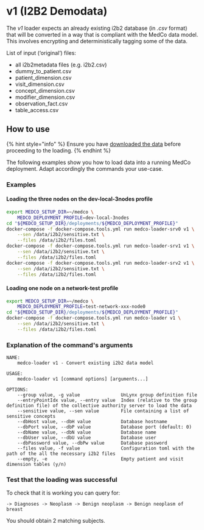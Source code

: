 # v1 \(I2B2 Demodata\)

The _v1_ loader expects an already existing i2b2 database \(in _.csv_ format\) that will be converted in a way that is compliant with the MedCo data model. This involves encrypting and deterministically tagging some of the data.

List of input \(‘original’\) files:

* all i2b2metadata files \(e.g. i2b2.csv\)
* dummy\_to\_patient.csv
* patient\_dimension.csv
* visit\_dimension.csv
* concept\_dimension.csv
* modifier\_dimension.csv
* observation\_fact.csv
* table\_access.csv

## How to use

{% hint style="info" %}
Ensure you have [downloaded the data](./#pre-requisite-download-test-data) before proceeding to the loading.
{% endhint %}

The following examples show you how to load data into a running MedCo deployment. Adapt accordingly the commands your use-case.

### Examples

#### Loading the three nodes on the dev-local-3nodes profile

```bash
export MEDCO_SETUP_DIR=~/medco \
    MEDCO_DEPLOYMENT_PROFILE=dev-local-3nodes
cd "${MEDCO_SETUP_DIR}/deployments/${MEDCO_DEPLOYMENT_PROFILE}"
docker-compose -f docker-compose.tools.yml run medco-loader-srv0 v1 \
    --sen /data/i2b2/sensitive.txt \
    --files /data/i2b2/files.toml
docker-compose -f docker-compose.tools.yml run medco-loader-srv1 v1 \
    --sen /data/i2b2/sensitive.txt \
    --files /data/i2b2/files.toml
docker-compose -f docker-compose.tools.yml run medco-loader-srv2 v1 \
    --sen /data/i2b2/sensitive.txt \
    --files /data/i2b2/files.toml
```

#### Loading one node on a network-test profile

```bash
export MEDCO_SETUP_DIR=~/medco \
    MEDCO_DEPLOYMENT_PROFILE=test-network-xxx-node0
cd "${MEDCO_SETUP_DIR}/deployments/${MEDCO_DEPLOYMENT_PROFILE}"
docker-compose -f docker-compose.tools.yml run medco-loader v1 \
    --sen /data/i2b2/sensitive.txt \
    --files /data/i2b2/files.toml
```

### Explanation of the command's arguments

```text
NAME:
    medco-loader v1 - Convert existing i2b2 data model

USAGE:
    medco-loader v1 [command options] [arguments...]

OPTIONS:
    --group value, -g value               UnLynx group definition file
    --entryPointIdx value, --entry value  Index (relative to the group definition file) of the collective authority server to load the data
    --sensitive value, --sen value        File containing a list of sensitive concepts
    --dbHost value, --dbH value           Database hostname
    --dbPort value, --dbP value           Database port (default: 0)
    --dbName value, --dbN value           Database name
    --dbUser value, --dbU value           Database user
    --dbPassword value, --dbPw value      Database password
    --files value, -f value               Configuration toml with the path of the all the necessary i2b2 files
    --empty, -e                           Empty patient and visit dimension tables (y/n)
```

### Test that the loading was successful

To check that it is working you can query for:

`-> Diagnoses -> Neoplasm -> Benign neoplasm -> Benign neoplasm of breast`

You should obtain 2 matching subjects.

